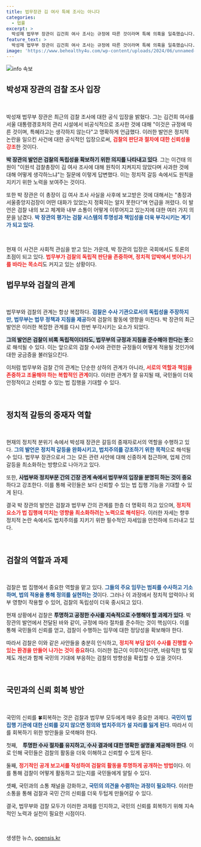 ```yaml
---
title: 법무장관 김 여사 특혜 조사는 아니다
categories:
  - 법률
excerpt: >
  박성재 법무부 장관이 김건희 여사 조사는 규정에 따른 것이라며 특혜 의혹을 일축했습니다. 이원석 검찰총장의 사과에 대해선 모호한 입장을 보였고, 정치적 파장이 예상됩니다! 클릭하여 자세한 내용을 확인하세요!
feature_text: >
  박성재 법무부 장관이 김건희 여사 조사는 규정에 따른 것이라며 특혜 의혹을 일축했습니다. 이원석 검찰총장의 사과에 대해선 모호한 입장을 보였고, 정치적 파장이 예상됩니다! 클릭하여 자세한 내용을 확인하세요!
image: 'https://www.behealthy4u.com/wp-content/uploads/2024/06/unnamed-file.png'
---
```


<p><img src="https://www.behealthy4u.com/wp-content/uploads/2024/06/unnamed-file.png" alt="info 속보" /></p>

<h2 data-ke-size="size26">박성재 장관의 검찰 조사 입장</h2>

<p data-ke-size="size16">&nbsp;</p>

<p>박성재 법무부 장관은 최근의 검찰 조사에 대한 공식 입장을 밝혔다. 그는 김건희 여사를 서울 대통령경호처의 관리 시설에서 비공식적으로 조사한 것에 대해 "이것은 규정에 따른 것이며, 특혜라고는 생각하지 않는다"고 명확하게 언급했다. 이러한 발언은 정치적 논란을 일으킨 사건에 대한 공식적인 입장으로써, <b><span style="color: #ee2323;">검찰의 판단과 절차에 대한 신뢰성을 강조</span></b>한 것이다. </p>

<p><b><span style="background-color: #21538527;">박 장관의 발언은 검찰의 독립성을 확보하기 위한 의지를 나타내고 있다</span></b>. 그는 이건태 의원이 "이원석 검찰총장이 김 여사 조사에 대해 원칙이 지켜지지 않았다며 사과한 것에 대해 어떻게 생각하느냐"는 질문에 이렇게 답변했다. 이는 정치적 갈등 속에서도 원칙을 지키기 위한 노력을 보여주는 것이다.</p>

<p>또한 박 장관은 이 총장이 김 여사 조사 사실을 사후에 보고받은 것에 대해서는 "총장과 서울중앙지검장이 어떤 대화가 있었는지 정확히는 알지 못한다"며 언급을 꺼렸다. 이 발언은 검찰 내의 보고 체계와 내부 소통이 어떻게 이루어지고 있는지에 대한 여러 가지 의문을 남겼다. <b><span style="color: #1a5490;">박 장관의 평가는 검찰 시스템의 투명성과 책임성을 더욱 부각시키는 계기가 되고 있다</span></b>.</p>

<p data-ke-size="size16">&nbsp;</p>

<p>현재 이 사건은 사회적 관심을 받고 있는 가운데, 박 장관의 입장은 국회에서도 토론의 초점이 되고 있다. <b><span style="color: #ee2323;">법무부가 검찰의 독립적 판단을 존중하며, 정치적 압박에서 벗어나기를 바라는 목소리</span></b>도 커지고 있는 상황이다. </p>

<h2 data-ke-size="size26">법무부와 검찰의 관계</h2>

<p data-ke-size="size16">&nbsp;</p>

<p>법무부와 검찰의 관계는 항상 복잡하다. <b><span style="color: #1a5490;">검찰은 수사 기관으로서의 독립성을 주장하지만, 법무부는 법무 정책과 지침을 제공</span></b>하여 검찰의 활동에 영향을 미친다. 박 장관의 최근 발언은 이러한 복잡한 관계를 다시 한번 부각시키는 요소가 되었다. </p>

<p><b><span style="background-color: #21538527;">그의 발언은 검찰이 비록 독립적이더라도, 법무부의 규정과 지침을 준수해야 한다는 뜻</span></b>으로 해석될 수 있다. 이는 앞으로의 검찰 수사와 관련한 규정들이 어떻게 적용될 것인가에 대한 궁금증을 불러일으킨다.</p>

<p>이처럼 법무부와 검찰 간의 관계는 단순한 상하의 관계가 아니라, <b><span style="color: #ee2323;">서로의 역할과 책임을 존중하고 조율해야 하는 복합적인 관계</span></b>이다. 이러한 관계가 잘 유지될 때, 국민들이 더욱 안정적이고 신뢰할 수 있는 법 집행을 기대할 수 있다.</p>

<p data-ke-size="size16">&nbsp;</p>

<h2 data-ke-size="size26">정치적 갈등의 중재자 역할</h2>

<p data-ke-size="size16">&nbsp;</p>

<p>현재의 정치적 분위기 속에서 박성재 장관은 갈등의 중재자로서의 역할을 수행하고 있다. <b><span style="color: #1a5490;">그의 발언은 정치적 갈등을 완화시키고, 법치주의를 강조하기 위한 목적</span></b>으로 해석될 수 있다. 법무부 장관으로서 그는 모든 관련 사안에 대해 신중하게 접근하며, 업체 간의 갈등을 최소화하는 방향으로 나아가고 있다. </p>

<p>또한, <b><span style="background-color: #21538527;">사법부와 정치부문 간의 긴장 관계 속에서 법무부의 입장을 분명히 하는 것이 중요</span></b>하다고 강조한다. 이를 통해 국민들은 보다 신뢰할 수 있는 법 집행 기능을 기대할 수 있게 된다. </p>

<p>결국 박 장관의 발언은 검찰과 법무부 간의 관계를 한층 더 명확히 하고 있으며, <b><span style="color: #ee2323;">정치적 요소가 법 집행에 미치는 영향을 최소화하려는 노력으로 해석된다</span></b>. 이러한 자세는 향후 정치적 논란 속에서도 법치주의를 지키기 위한 필수적인 자세임을 만천하에 드러내고 있다.</p>

<p data-ke-size="size16">&nbsp;</p>

<h2 data-ke-size="size26">검찰의 역할과 과제</h2>

<p data-ke-size="size16">&nbsp;</p>

<p>검찰은 법 집행에서 중요한 역할을 맡고 있다. <b><span style="color: #1a5490;">그들의 주요 임무는 범죄를 수사하고 기소하며, 법의 적용을 통해 정의를 실현하는 것</span></b>이다. 그러나 이 과정에서 정치적 압력이나 외부 영향이 작용할 수 있어, 검찰의 독립성이 더욱 중시되고 있다.</p>

<p>현재 상황에서 검찰은 <b><span style="background-color: #21538527;">투명하고 공정한 수사를 지속적으로 수행해야 할 과제가 있다</span></b>. 박 장관의 발언에서 전달된 바와 같이, 규정에 따라 절차를 준수하는 것이 핵심이다. 이를 통해 국민들의 신뢰를 얻고, 검찰이 수행하는 임무에 대한 정당성을 확보해야 한다.</p>

<p>따라서 검찰은 이와 같은 사안들을 충분히 인식하고, <b><span style="color: #ee2323;">정치적 부담 없이 수사를 진행할 수 있는 환경을 만들어 나가는 것이 중요</span></b>하다. 이러한 접근이 이루어진다면, 바람직한 법 및 제도 개선과 함께 국민의 기대에 부응하는 검찰의 방향성을 확립할 수 있을 것이다.</p>

<p data-ke-size="size16">&nbsp;</p>

<h2 data-ke-size="size26">국민과의 신뢰 회복 방안</h2>

<p data-ke-size="size16">&nbsp;</p>

<p>국민의 신뢰를 🍀회복하는 것은 검찰과 법무부 모두에게 매우 중요한 과제다. <b><span style="color: #1a5490;">국민이 법 집행 기관에 대한 신뢰를 갖지 않으면 정의와 법치주의가 설 자리를 잃게 된다</span></b>. 따라서 이를 회복하기 위한 방안들을 모색해야 한다.</p>

<p>첫째, ⠀<b><span style="background-color: #21538527;">투명한 수사 절차를 유지하고, 수사 결과에 대한 명확한 설명을 제공해야 한다</span></b>. 이로 인해 국민들은 검찰의 활동을 더욱 이해하고 신뢰할 수 있게 된다. </p>

<p>둘째, <b><span style="color: #ee2323;">정기적인 공개 보고서를 작성하여 검찰의 활동을 투명하게 공개하는 방법</span></b>이다. 이를 통해 검찰이 어떻게 활동하고 있는지를 국민들에게 알릴 수 있다. </p>

<p>셋째, 국민과의 소통 채널을 강화하고, <b><span style="color: #1a5490;">국민의 의견을 수렴하는 과정이 필요하다</span></b>. 이러한 소통을 통해 검찰과 국민 간의 신뢰를 더욱 두텁게 만들어갈 수 있다.</p>

<p>결국, 법무부와 검찰 모두가 이러한 과제를 인지하고, 국민의 신뢰를 회복하기 위해 지속적인 노력과 실천이 필요한 시점이다. <p data-ke-size="size16">&nbsp;</p></p>
생생한 뉴스, <a href="https://opensis.kr" rel="dofollow">opensis.kr</a>



